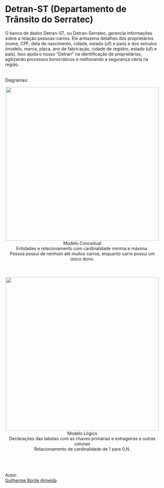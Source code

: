 # Detran-ST (Departamento de Trânsito do Serratec)
O banco de dados Detran-ST, ou Detran-Serratec, gerencia informações sobre a relação pessoas-carros. Ele armazena detalhes dos proprietários (nome, CPF, data de nascimento, cidade, estado (uf) e país) e dos veículos (modelo, marca, placa, ano de fabricação, cidade de registro, estado (uf) e país). Isso ajuda o nosso "Detran" na identificação de proprietários, agilizando processos burocráticos e melhorando a segurança viária na região.
<br/>
<br/>
<br/>
Diagramas:
<div align="center">
<img src="https://github.com/bordeguilherme/BancoPessoal/assets/141193384/558875dd-215c-423a-ae56-a191ae3b4b0e" width="500px" />
</div>
<div align="center">
Modelo Conceitual
</div>
<div align="center">
Entidades e relacionamento com cardinalidade mínima e máxima. 
</div>
<div align="center">
Pessoa possui de nenhum até muitos carros, enquanto carro possui um único dono. 
</div>
<br/>
<br/>
<br/>
<div align="center">
<img src="https://github.com/bordeguilherme/BancoPessoal/assets/141193384/82de81e1-d660-42fe-84eb-9e151baa4105" width="500px" />
</div>
<div align="center">
Modelo Lógico
</div>
<div align="center">
Declarações das tabelas com as chaves primárias e estrageiras e outras colunas 
</div>
<div align="center">
Relacionamento de cardinalidade de 1 para 0,N.
</div>
<br/>
<br/>
<br/>
<br/>
Autor:<br/>
<a href="https://github.com/bordeguilherme">Guilherme Borde Almeida</a>
